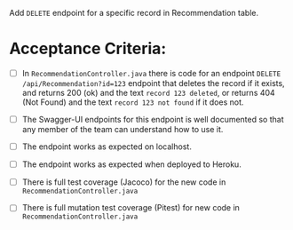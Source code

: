  Add `DELETE` endpoint for a specific record in Recommendation table.

# Acceptance Criteria:

- [ ] In `RecommendationController.java` there is code for an 
      endpoint `DELETE /api/Recommendation?id=123` endpoint 
      that deletes the record if it exists, and returns 200 (ok) and 
      the text `record 123 deleted`, or returns 404 (Not Found) and
      the text `record 123 not found` if it does not.
- [ ] The Swagger-UI endpoints for this endpoint is well documented
      so that any member of the team can understand how to use it.
- [ ] The endpoint works as expected on localhost.
- [ ] The endpoint works as expected when deployed to Heroku.
- [ ] There is full test coverage (Jacoco) for the new code in 
      `RecommendationController.java`
- [ ] There is full mutation test coverage (Pitest) for new code in
      `RecommendationController.java`


